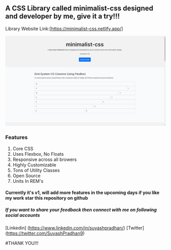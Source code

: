 ## A CSS Library called minimalist-css designed and developer by me, give it a try!!!

Library Website Link:[https://minimalist-css.netlify.app/]

![poster](dist/images/poster.png)

### Features

1. Core CSS
2. Uses Flexbox, No Floats
3. Responsive across all browers
4. Highly Customizable
5. Tons of Utility Classes
6. Open Source
7. Units In REM's


#### Currently it's v1, will add more features in the upcoming days if you like my work star this repository on github

##### If you want to share your feedback then connect with me on following social accounts

[Linkedin] (https://www.linkedin.com/in/suyashpradhan/)
[Twitter] (https://twitter.com/SuyashPradhan9)


#THANK YOU!!!